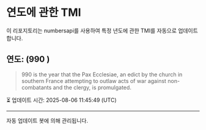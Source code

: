 
# 연도에 관한 TMI

이 리포지토리는 numbersapi를 사용하여 특정 년도에 관한 TMI를 자동으로 업데이트합니다.

## 연도: (990 )
> 990 is the year that the Pax Ecclesiae, an edict by the church in southern France attempting to outlaw acts of war against non-combatants and the clergy, is promulgated.

⏳ 업데이트 시간: 2025-08-06 11:45:49 (UTC)

---
자동 업데이트 봇에 의해 관리됩니다.
